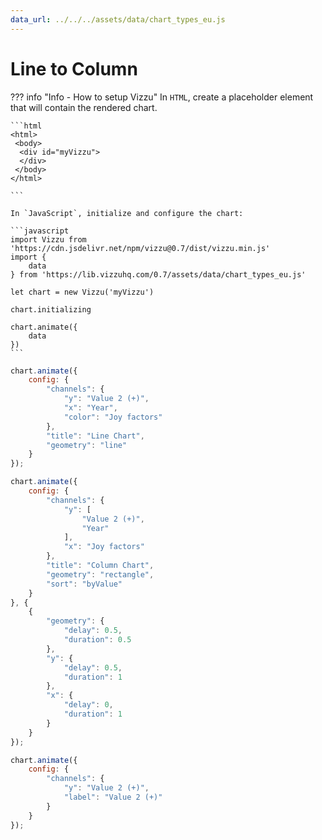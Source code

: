 ```yaml
---
data_url: ../../../assets/data/chart_types_eu.js
---
```


# Line  to Column

<div id="example_01"></div>

??? info "Info - How to setup Vizzu"
    In `HTML`, create a placeholder element that will contain the rendered
    chart.

    ```html
    <html>
     <body>
      <div id="myVizzu">
      </div>
     </body>
    </html>

    ```

    In `JavaScript`, initialize and configure the chart:

    ```javascript
    import Vizzu from 'https://cdn.jsdelivr.net/npm/vizzu@0.7/dist/vizzu.min.js'
    import {
        data
    } from 'https://lib.vizzuhq.com/0.7/assets/data/chart_types_eu.js'

    let chart = new Vizzu('myVizzu')

    chart.initializing

    chart.animate({
        data
    })
    ```

```javascript
chart.animate({
    config: {
        "channels": {
            "y": "Value 2 (+)",
            "x": "Year",
            "color": "Joy factors"
        },
        "title": "Line Chart",
        "geometry": "line"
    }
});

chart.animate({
    config: {
        "channels": {
            "y": [
                "Value 2 (+)",
                "Year"
            ],
            "x": "Joy factors"
        },
        "title": "Column Chart",
        "geometry": "rectangle",
        "sort": "byValue"
    }
}, {
    {
        "geometry": {
            "delay": 0.5,
            "duration": 0.5
        },
        "y": {
            "delay": 0.5,
            "duration": 1
        },
        "x": {
            "delay": 0,
            "duration": 1
        }
    }
});

chart.animate({
    config: {
        "channels": {
            "y": "Value 2 (+)",
            "label": "Value 2 (+)"
        }
    }
});
```

<script src="./total_time_column_line.js"></script>
